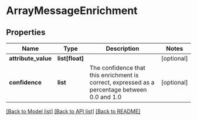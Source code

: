 # ArrayMessageEnrichment

## Properties
Name | Type | Description | Notes
------------ | ------------- | ------------- | -------------
**attribute_value** | **list[float]** |  | [optional] 
**confidence** | **list** | The confidence that this enrichment is correct, expressed as a percentage between 0.0 and 1.0 | [optional] 

[[Back to Model list]](../README.md#documentation-for-models) [[Back to API list]](../README.md#documentation-for-api-endpoints) [[Back to README]](../README.md)

